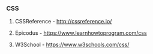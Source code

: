 ### CSS

1. CSSReference - http://cssreference.io/

2. Epicodus - https://www.learnhowtoprogram.com/css

3. W3School - https://www.w3schools.com/css/
